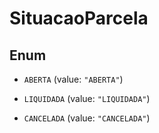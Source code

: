 
# SituacaoParcela

## Enum


* `ABERTA` (value: `"ABERTA"`)

* `LIQUIDADA` (value: `"LIQUIDADA"`)

* `CANCELADA` (value: `"CANCELADA"`)




